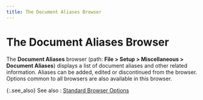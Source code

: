 ```yaml
---
title: The Document Aliases Browser
---
```


# The Document Aliases Browser


The **Document Aliases** browser  (path: **File &gt; Setup &gt; Miscellaneous 
 &gt; Document Aliases**) displays a list of document aliases and  other related information. Aliases can be added, edited or discontinued  from the browser. Options common to all browsers are also available in  this browser.


{:.see_also}
See also
: [Standard  Browser Options]({{site.wwe_chm}}/everest-client/ui/browsers/standard_browser_options.html)
